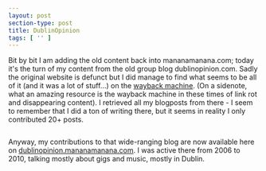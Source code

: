 ```yaml
---
layout: post
section-type: post
title: DublinOpinion
tags: [ '' ]
---
```


Bit by bit I am adding the old content back into mananamanana.com; today it's the turn of my content from the old group blog dublinopinion.com. Sadly the original website is defunct but I did manage to find what seems to be all of it (and it was a lot of stuff...) on the [wayback machine](https://archive.org). (On a sidenote, what an amazing resource is the wayback machine in these times of link rot and disappearing content). I retrieved all my blogposts from there - I seem to remember that I did a ton of writing there, but it seems in reality I only contributed 20+ posts.

<img src="{{site.baseurl}}/img/2024/cropped-1234-dublinopinionbanner.jpg" alt="">

Anyway, my contributions to that wide-ranging blog are now available here on [dublinopinion.mananamanana.com](https://dublinopinion.mananamanana.com). I was active there from 2006 to 2010, talking mostly about gigs and music, mostly in Dublin.
